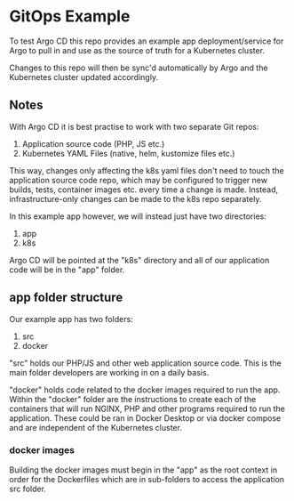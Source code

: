 # GitOps Example

To test Argo CD this repo provides an example app deployment/service
for Argo to pull in and use as the source of truth for a Kubernetes
cluster.

Changes to this repo will then be sync'd automatically by Argo and
the Kubernetes cluster updated accordingly.

## Notes

With Argo CD it is best practise to work with two separate Git repos:
1. Application source code (PHP, JS etc.)
2. Kubernetes YAML Files (native, helm, kustomize files etc.)

This way, changes only affecting the k8s yaml files don't need to
touch the application source code repo, which may be configured to
trigger new builds, tests, container images etc. every time a change
is made. Instead, infrastructure-only changes can be made to the
k8s repo separately.

In this example app however, we will instead just have two directories:
1. app
2. k8s

Argo CD will be pointed at the "k8s" directory and all of our application
code will be in the "app" folder.

## app folder structure

Our example app has two folders:
1. src
2. docker

"src" holds our PHP/JS and other web application source code. This is the
main folder developers are working in on a daily basis.

"docker" holds code related to the docker images required to run the app.
Within the "docker" folder are the instructions to create each of the
containers that will run NGINX, PHP and other programs required to run
the application. These could be ran in Docker Desktop or via docker compose
and are independent of the Kubernetes cluster.

### docker images

Building the docker images must begin in the "app" as the root context in
order for the Dockerfiles which are in sub-folders to access the application
src folder.



